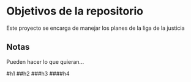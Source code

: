 # Objetivos de la repositorio

Este proyecto se encarga de manejar los planes de la liga de la justicia


## Notas
Pueden hacer lo que quieran...

#h1
##h2
###h3
####h4

